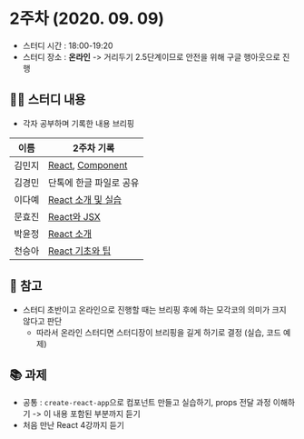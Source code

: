 # 2주차 (2020. 09. 09)

* 스터디 시간 : 18:00-19:20
* 스터디 장소 : **온라인** -> 거리두기 2.5단계이므로 안전을 위해 구글 행아웃으로 진행
 
## 🏃‍♀️ 스터디 내용
* 각자 공부하며 기록한 내용 브리핑

| 이름 | 2주차 기록 |
| --- | --- | 
| 김민지 | [React](https://github.com/mnxmnz/TIL/blob/master/React/React.md), [Component](https://github.com/mnxmnz/TIL/blob/master/React/component.md) |
| 김경민 | 단톡에 한글 파일로 공유 |
| 이다예 | [React 소개 및 실습](https://yeyeah.tistory.com/1) | 
| 문효진 | [React와 JSX](https://devvjin.tistory.com/1) | 
| 박윤정 | [React 소개](https://parkyunjung.tistory.com/5) |
| 천승아 | [React 기초와 팁](https://github.com/1000peach/React-Study/blob/master/00.%20%EA%B0%9C%EB%85%90/00.%20%EA%B8%B0%EC%B4%88%2C%20%ED%8C%81.md) |
 
 ## 📝 참고
* 스터디 초반이고 온라인으로 진행할 때는 브리핑 후에 하는 모각코의 의미가 크지 않다고 판단
    * 따라서 온라인 스터디면 스터디장이 브리핑을 길게 하기로 결정 (실습, 코드 예제)

## 📚 과제
* 공통 : `create-react-app`으로 컴포넌트 만들고 실습하기, props 전달 과정 이해하기 -> 이 내용 포함된 부분까지 듣기
* 처음 만난 React 4강까지 듣기